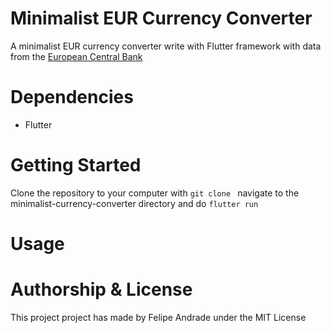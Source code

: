# Minimalist EUR Currency Converter

A minimalist EUR currency converter write with Flutter framework with data from the [European Central Bank](https://ratesapi.io/)

# Dependencies
* Flutter

# Getting Started 

Clone the repository to your computer with ```git clone ```
 navigate to the minimalist-currency-converter directory and do ```flutter run```

# Usage

# Authorship & License
This project project has made by Felipe Andrade under the MIT License



